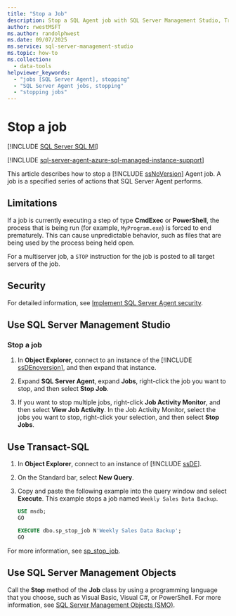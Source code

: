 ```yaml
---
title: "Stop a Job"
description: Stop a SQL Agent job with SQL Server Management Studio, Transact-SQL, or SQL Server Management Objects.
author: rwestMSFT
ms.author: randolphwest
ms.date: 09/07/2025
ms.service: sql-server-management-studio
ms.topic: how-to
ms.collection:
  - data-tools
helpviewer_keywords:
  - "jobs [SQL Server Agent], stopping"
  - "SQL Server Agent jobs, stopping"
  - "stopping jobs"
---
```

# Stop a job

[!INCLUDE [SQL Server SQL MI](../includes/applies-to-version/sql-asdbmi.md)]

[!INCLUDE [sql-server-agent-azure-sql-managed-instance-support](../includes/sql-server-agent-azure-sql-managed-instance-support.md)]

This article describes how to stop a [!INCLUDE [ssNoVersion](../includes/ssnoversion-md.md)] Agent job. A job is a specified series of actions that SQL Server Agent performs.

## Limitations

If a job is currently executing a step of type **CmdExec** or **PowerShell**, the process that is being run (for example, `MyProgram.exe`) is forced to end prematurely. This can cause unpredictable behavior, such as files that are being used by the process being held open.

For a multiserver job, a `STOP` instruction for the job is posted to all target servers of the job.

## Security

For detailed information, see [Implement SQL Server Agent security](implement-sql-server-agent-security.md).

<a id="SSMS"></a>

## Use SQL Server Management Studio

### Stop a job

1. In **Object Explorer,** connect to an instance of the [!INCLUDE [ssDEnoversion](../includes/ssdenoversion-md.md)], and then expand that instance.

1. Expand **SQL Server Agent**, expand **Jobs**, right-click the job you want to stop, and then select **Stop Job**.

1. If you want to stop multiple jobs, right-click **Job Activity Monitor**, and then select **View Job Activity**. In the Job Activity Monitor, select the jobs you want to stop, right-click your selection, and then select **Stop Jobs**.

## Use Transact-SQL

1. In **Object Explorer**, connect to an instance of [!INCLUDE [ssDE](../includes/ssde-md.md)].

1. On the Standard bar, select **New Query**.

1. Copy and paste the following example into the query window and select **Execute**. This example stops a job named `Weekly Sales Data Backup`.

   ```sql
   USE msdb;
   GO

   EXECUTE dbo.sp_stop_job N'Weekly Sales Data Backup';
   GO
   ```

For more information, see [sp_stop_job](/sql/relational-databases/system-stored-procedures/sp-stop-job-transact-sql).

<a id="SMO"></a>

## Use SQL Server Management Objects

Call the **Stop** method of the **Job** class by using a programming language that you choose, such as Visual Basic, Visual C#, or PowerShell. For more information, see [SQL Server Management Objects (SMO)](/sql/relational-databases/server-management-objects-smo/sql-server-management-objects-smo-programming-guide).
